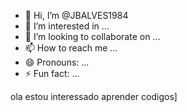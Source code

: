 - 👋 Hi, I’m @JBALVES1984
- 👀 I’m interested in ...
- 💞️ I’m looking to collaborate on ...
- 📫 How to reach me ...
- 😄 Pronouns: ...
- ⚡ Fun fact: ...

<!---- 🌱 I’m currently learning ...

JBALVES1984/JBALVES1984 is a ✨ special ✨ repository because its `README.md` (this file) appears on your GitHub profile.
You can click the Preview link to take a look at your changes.
--->
ola estou interessado
aprender codigos]
